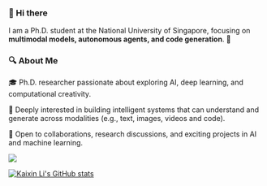 ### 👋 Hi there 

I am a Ph.D. student at the National University of Singapore, focusing on **multimodal models, autonomous agents, and code generation**. 🚀

### 🔍 About Me
🎓 Ph.D. researcher passionate about exploring AI, deep learning, and computational creativity.

🧠 Deeply interested in building intelligent systems that can understand and generate across modalities (e.g., text, images, videos and code).

🤝 Open to collaborations, research discussions, and exciting projects in AI and machine learning.

![](https://komarev.com/ghpvc/?username=likaixin2000)

[![Kaixin Li's GitHub stats](https://github-readme-stats.vercel.app/api?username=likaixin2000&include_all_commits=true)]()

